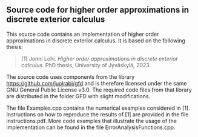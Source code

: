 ## Source code for higher order approximations in discrete exterior calculus

This source code contains an implementation of higher order approximations in discrete exterior calculus. It is based on the following thesis:

> [1] Jonni Lohi. *Higher order approximations in discrete exterior calculus.* PhD thesis, University of Jyväskylä, 2023.

The source code uses components from the library https://github.com/juolrabi/gfd and is therefore licensed under the same GNU General Public License v3.0. The required code files from that library are distributed in the folder GFD with slight modifications.

The file Examples.cpp contains the numerical examples considered in [1]. Instructions on how to reproduce the results of [1] are provided in the file instructions.pdf. More code examples that illustrate the usage of the implementation can be found in the file ErrorAnalysisFunctions.cpp.
